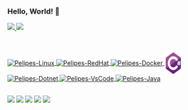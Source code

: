 ### Hello, World! 👋

<div>
  <a href="https://github.com/luisfelipecabral">
  <img height="180em" src="https://github-readme-stats.vercel.app/api?username=luisfelipecabral&show_icons=true&theme=dark&include_all_commits=true&count_private=true"/>
  <img height="180em" src="https://github-readme-stats.vercel.app/api/top-langs/?username=luisfelipecabral&layout=compact&langs_count=7&theme=dark"/>
</div>
  
  ##
  
<div style="display: inline_block"><br>
  <img align="center" alt="Pelipes-Linux" height="60" width="50" src="https://cdn.jsdelivr.net/gh/devicons/devicon/icons/linux/linux-original.svg">
  <img align="center" alt="Pelipes-RedHat" height="60" width="50" src="https://cdn.jsdelivr.net/gh/devicons/devicon/icons/redhat/redhat-original-wordmark.svg">
  <img align="center" alt="Pelipes-Docker" height="60" width="50" src="https://cdn.jsdelivr.net/gh/devicons/devicon/icons/docker/docker-original-wordmark.svg">
  <img align="center" alt="Pelipes-Csharp" height="50" width="40" src="https://raw.githubusercontent.com/devicons/devicon/master/icons/csharp/csharp-original.svg">
  <img align="center" alt="Pelipes-Dotnet" height="50" width="40" src="https://cdn.jsdelivr.net/gh/devicons/devicon/icons/dotnetcore/dotnetcore-original.svg">
  <img align="center" alt="Pelipes-VsCode" height="50" width="40" src="https://cdn.jsdelivr.net/gh/devicons/devicon/icons/vscode/vscode-original.svg">
  <img align="center" alt="Pelipes-Java" height="60" width="50" src="https://cdn.jsdelivr.net/gh/devicons/devicon/icons/java/java-original-wordmark.svg">
</div>  

  ##
    
<div> 
  <a href="https://www.linkedin.com/in/luisfelipecabral" target="_blank"><img src="https://img.shields.io/badge/-LinkedIn-%230077B5?style=for-the-badge&logo=linkedin&logoColor=white" target="_blank"></a> 
  <a href="https://www.twitch.tv/luisfelipedevops" target="_blank"><img src="https://img.shields.io/badge/Twitch-9146FF?style=for-the-badge&logo=twitch&logoColor=white" target="_blank"></a>
  <a href="https://telegram.me/pelipes" target="_blank"><img src="https://img.shields.io/badge/Telegram-2CA5E0?style=for-the-badge&logo=telegram&logoColor=white" target="_blank"></a>
  <a href="https://twitter.com/PelipesDevOps" target="_blank"><img src="https://img.shields.io/badge/Twitter-1DA1F2?style=for-the-badge&logo=twitter&logoColor=white" target="_blank"></a>
  <a href="https://discord.gg/ERJGUFb8pu" target="_blank"><img src="https://img.shields.io/badge/Discord-7289DA?style=for-the-badge&logo=discord&logoColor=white" target="_blank"></a>
  
</div>
